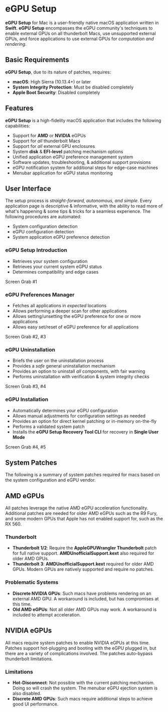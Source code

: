 # eGPU Setup
**eGPU Setup** for Mac is a user-friendly native macOS application written in **Swift**. **eGPU Setup** encompasses the eGPU community's techniques to enable external GPUs on all thunderbolt Macs, use unsupported external GPUs, and force applications to use external GPUs for *computation and rendering*.

## Basic Requirements
**eGPU Setup**, due to its nature of patches, requires:
- **macOS**: High Sierra (10.13.4+) or later
- **System Integrity Protection**: Must be disabled completely
- **Apple Boot Security**: Disabled completely

## Features
**eGPU Setup** is a high-fidelity macOS application that includes the following capabilities:
- Support for **AMD** or **NVIDIA** eGPUs
- Support for *all* thunderbolt Macs
- Support for *all* external GPU enclosures
- System **disk** & **EFI-level** patching mechanism options
- Unified application eGPU preference management system
- Software updates, troubleshooting, & additional support provisions
- eGPU notification system for additional steps for edge-case machines
- Menubar application for eGPU status monitoring

## User Interface
The setup process is *straight-forward, autonomous, and simple*. Every application page is descriptive & informative, with the ability to read more of what's happening & some tips & tricks for a seamless experience. The following procedures are automated:
- System configuration detection
- eGPU configuration detection
- System application eGPU preference detection

### eGPU Setup Introduction
- Retrieves your system configuration
- Retrieves your current system eGPU status
- Determines compatibility and edge cases

Screen Grab #1

### eGPU Preferences Manager
- Fetches all applications in *expected* locations
- Allows performing a deeper scan for other applications
- Allows setting/unsetting the eGPU preference for one or more applications
- Allows easy set/reset of eGPU preference for all applications

Screen Grab #2, #3

### eGPU Uninstallation
- Briefs the user on the uninstallation process
- Provides a *safe* general uninstallation mechanism
- Provides an option to uninstall *all* components, with fair warning
- Performs uninstallation with verification & system integrity checks

Screen Grab #3, #4

### eGPU Installation
- Automatically determines your eGPU configuration
- Allows manual adjustments for configuration settings as needed
- Provides an option for direct kernel patching or in-memory on-the-fly
- Performs a validated system patch
- Installs the **eGPU Setup Recovery Tool CLI** for recovery in **Single User Mode**

Screen Grab #4, #5

## System Patches
The following is a summary of system patches required for macs based on the system configuration and eGPU vendor.

## AMD eGPUs
All patches leverage the native AMD eGPU acceleration functionality. Additional patches are needed for older AMD eGPUs such as the R9 Fury, and some modern GPUs that Apple has not enabled support for, such as the RX 560.

### Thunderbolt
- **Thunderbolt 1/2**: Require the **AppleGPUWrangler Thunderbolt** patch for full native support. **AMDUnofficialSupport.kext** also required for older AMD GPUs.
- **Thunderbolt 3**: **AMDUnofficialSupport.kext** required for older AMD GPUs. Modern GPUs are natively supported and require no patches.

### Problematic Systems
- **Discrete NVIDIA GPUs**: Such macs have problems rendering on an external AMD GPU. A workaround is included, but has compromises at this time.
- **Old AMD eGPUs**: Not all older AMD GPUs may work. A workaround is included to attempt acceleration.

## NVIDIA eGPUs
All macs require system patches to enable NVIDIA eGPUs at this time. Patches support hot-plugging and booting with the eGPU plugged in, but there are a variety of complications involved. The patches auto-bypass thunderbolt limitations.

### Limitations
- **Hot-Disconnect**: Not possible with the current patching mechanism. Doing so will crash the system. The menubar eGPU ejection system is also disabled.
- **Discrete AMD GPUs**: Such macs require additional steps to achieve good UI performance.